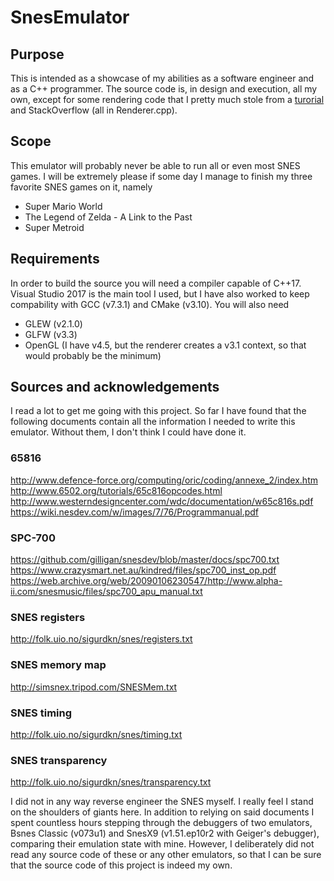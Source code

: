 # SnesEmulator
## Purpose
This is intended as a showcase of my abilities as a software engineer and as a C++ programmer. The source code is, in design and execution, all my own, except for some rendering code that I pretty much stole from a [turorial](https://github.com/opengl-tutorials/ogl) and StackOverflow (all in Renderer.cpp).

## Scope
This emulator will probably never be able to run all or even most SNES games. I will be extremely please if some day I manage to finish my three favorite SNES games on it, namely
* Super Mario World
* The Legend of Zelda - A Link to the Past
* Super Metroid

## Requirements
In order to build the source you will need a compiler capable of C++17. Visual Studio 2017 is the main tool I used, but I have also worked to keep compability with GCC (v7.3.1) and CMake (v3.10). You will also need
* GLEW (v2.1.0)
* GLFW (v3.3)
* OpenGL (I have v4.5, but the renderer creates a v3.1 context, so that would probably be the minimum)

## Sources and acknowledgements
I read a lot to get me going with this project. So far I have found that the following documents contain all the information I needed to write this emulator. Without them, I don't think I could have done it.
### 65816
http://www.defence-force.org/computing/oric/coding/annexe_2/index.htm
http://www.6502.org/tutorials/65c816opcodes.html
http://www.westerndesigncenter.com/wdc/documentation/w65c816s.pdf
https://wiki.nesdev.com/w/images/7/76/Programmanual.pdf
### SPC-700
https://github.com/gilligan/snesdev/blob/master/docs/spc700.txt
https://www.crazysmart.net.au/kindred/files/spc700_inst_op.pdf
https://web.archive.org/web/20090106230547/http://www.alpha-ii.com/snesmusic/files/spc700_apu_manual.txt
### SNES registers
http://folk.uio.no/sigurdkn/snes/registers.txt
### SNES memory map
http://simsnex.tripod.com/SNESMem.txt
### SNES timing
http://folk.uio.no/sigurdkn/snes/timing.txt
### SNES transparency
http://folk.uio.no/sigurdkn/snes/transparency.txt

I did not in any way reverse engineer the SNES myself. I really feel I stand on the shoulders of giants here. In addition to relying on said documents I spent countless hours stepping through the debuggers of two emulators, Bsnes Classic (v073u1) and SnesX9 (v1.51.ep10r2 with Geiger's debugger), comparing their emulation state with mine. However, I deliberately did not read any source code of these or any other emulators, so that I can be sure that the source code of this project is indeed my own.
